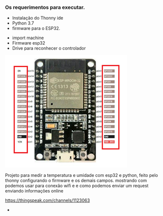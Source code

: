 ### Os requerimentos para executar.

- Instalação do Thonny ide
- Python 3.7
- firmware para o ESP32.

* import machine
* Firmware esp32
* Drive para reconhecer o controlador


<img src= "/Codigo pra execução/DIAGRAMA ESP32.PNG">


Projeto para medir a temperatura e umidade com esp32 e python, feito pelo thonny configurando o firmware e os demais campos. mostrando com podemos usar para conexão wifi e e como podemos enviar um request enviando informações online

https://thingspeak.com/channels/1123063

-
